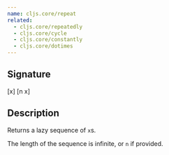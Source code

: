 ```yaml
---
name: cljs.core/repeat
related:
  - cljs.core/repeatedly
  - cljs.core/cycle
  - cljs.core/constantly
  - cljs.core/dotimes
---
```


## Signature
[x]
[n x]


## Description

Returns a lazy sequence of `x`s.

The length of the sequence is infinite, or `n` if provided.
